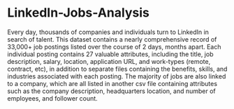 # LinkedIn-Jobs-Analysis

Every day, thousands of companies and individuals turn to LinkedIn in search of talent. This dataset contains a nearly comprehensive record of 33,000+ job postings listed over the course of 2 days, months apart. Each individual posting contains 27 valuable attributes, including the title, job description, salary, location, application URL, and work-types (remote, contract, etc), in addition to separate files containing the benefits, skills, and industries associated with each posting. The majority of jobs are also linked to a company, which are all listed in another csv file containing attributes such as the company description, headquarters location, and number of employees, and follower count.
